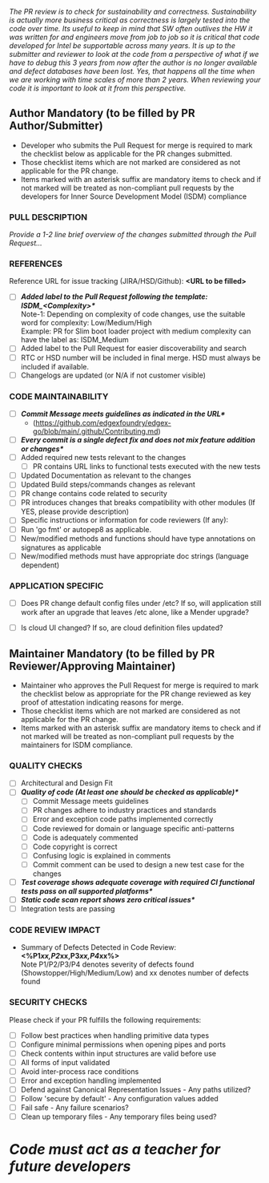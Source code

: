 _The PR review is to check for sustainability and correctness.  Sustainability is actually more business critical as correctness is largely tested into the code over time.   Its useful to keep in mind that SW often outlives the HW it was written for and engineers move from job to job so it is critical that code developed for Intel be supportable across many years.  It is up to the submitter and reviewer to look at the code from a perspective of what if we have to debug this 3 years from now after the author is no longer available and defect databases have been lost.  Yes, that happens all the time when we are working with time scales of more than 2 years.  When reviewing your code it is important to look at it from this perspective._

Author Mandatory (to be filled by PR Author/Submitter)
------------------------------------------------------
- Developer who submits the Pull Request for merge is required to mark the checklist below as applicable for the PR changes submitted.  
- Those checklist items which are not marked are considered as not applicable for the PR change.  
- Items marked with an asterisk suffix are mandatory items to check and if not marked will be treated as non-compliant pull requests by the developers for Inner Source Development Model (ISDM) compliance

### PULL DESCRIPTION
_Provide a 1-2 line brief overview of the changes submitted through the Pull Request..._

### REFERENCES
Reference URL for issue tracking (JIRA/HSD/Github): **\<URL to be filled>**
- [ ] **_Added label to the Pull Request following the template: ISDM\_\<Complexity>\*_** \
	Note-1: Depending on complexity of code changes, use the suitable word for complexity: Low/Medium/High \
	Example: PR for Slim boot loader project with medium complexity can have the label as: ISDM_Medium	
- [ ] Added label to the Pull Request for easier discoverability and search
- [ ] RTC or HSD number will be included in final merge. HSD must always be included if available.
- [ ] Changelogs are updated (or N/A if not customer visible)

### CODE MAINTAINABILITY
- [ ] **_Commit Message meets guidelines as indicated in the URL\*_**
	- (https://github.com/edgexfoundry/edgex-go/blob/main/.github/Contributing.md)
- [ ] **_Every commit is a single defect fix and does not mix feature addition or changes\*_**
- [ ] Added required new tests relevant to the changes
	- [ ] PR contains URL links to functional tests executed with the new tests 
- [ ] Updated Documentation as relevant to the changes
- [ ] Updated Build steps/commands changes as relevant
- [ ] PR change contains code related to security
- [ ] PR introduces changes that breaks compatibility with other modules (If YES, please provide description)
- [ ] Specific instructions or information for code reviewers (If any):
- [ ] Run 'go fmt' or autopep8 as applicable.
- [ ] New/modified methods and functions should have type annotations on signatures as applicable
- [ ] New/modified methods must have appropriate doc strings (language dependent)

### APPLICATION SPECIFIC
- [ ] Does PR change default config files under /etc? If so, will application still work after an upgrade that leaves /etc alone, like a Mender upgrade?
- [ ] Is cloud UI changed? If so, are cloud definition files updated?



Maintainer Mandatory (to be filled by PR Reviewer/Approving Maintainer)
-----------------------------------------------------------------------
- Maintainer who approves the Pull Request for merge is required to mark the checklist below as appropriate for the PR change reviewed as key proof of attestation indicating reasons for merge. 
- Those checklist items which are not marked are considered as not applicable for the PR change. 
- Items marked with an asterisk suffix are mandatory items to check and if not marked will be treated as non-compliant pull requests by the maintainers for ISDM compliance.

### QUALITY CHECKS
- [ ] Architectural and Design Fit
- [ ] **_Quality of code (At least one should be checked as applicable)\*_**
	- [ ] Commit Message meets guidelines
	- [ ] PR changes adhere to industry practices and standards
	- [ ] Error and exception code paths implemented correctly
	- [ ] Code reviewed for domain or language specific anti-patterns
	- [ ] Code is adequately commented
	- [ ] Code copyright is correct
	- [ ] Confusing logic is explained in comments
	- [ ] Commit comment can be used to design a new test case for the changes
- [ ] **_Test coverage shows adequate coverage with required CI functional tests pass on all supported platforms\*_**
- [ ] **_Static code scan report shows zero critical issues\*_**
- [ ] Integration tests are passing

### CODE REVIEW IMPACT
- Summary of Defects Detected in Code Review: **\<%P1*xx,P2*xx,P3*xx,P4*xx%>** \
Note P1/P2/P3/P4 denotes severity of defects found (Showstopper/High/Medium/Low) and xx denotes number of defects found

### SECURITY CHECKS
Please check if your PR fulfills the following requirements:

- [ ] Follow best practices when handling primitive data types
- [ ] Configure minimal permissions when opening pipes and ports
- [ ] Check contents within input structures are valid before use
- [ ] All forms of input validated
- [ ] Avoid inter-process race conditions
- [ ] Error and exception handling implemented
- [ ] Defend against Canonical Representation Issues - Any paths utilized?
- [ ] Follow 'secure by default' - Any configuration values added
- [ ] Fail safe - Any failure scenarios?
- [ ] Clean up temporary files - Any temporary files being used?

# _Code must act as a teacher for future developers_
